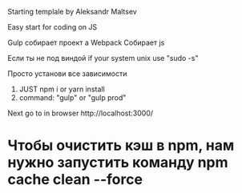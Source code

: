 Starting templale by Aleksandr Maltsev 

Easy start for coding on JS

Gulp собирает проект а Webpack Собирает js

Если ты не под виндой
if your system unix use "sudo -s"

Просто установи все зависимости

1. JUST npm i or yarn install
2. command: "gulp" or "gulp prod"

Next go to in browser http://localhost:3000/

# Чтобы очистить кэш в npm, нам нужно запустить команду npm cache clean --force 
